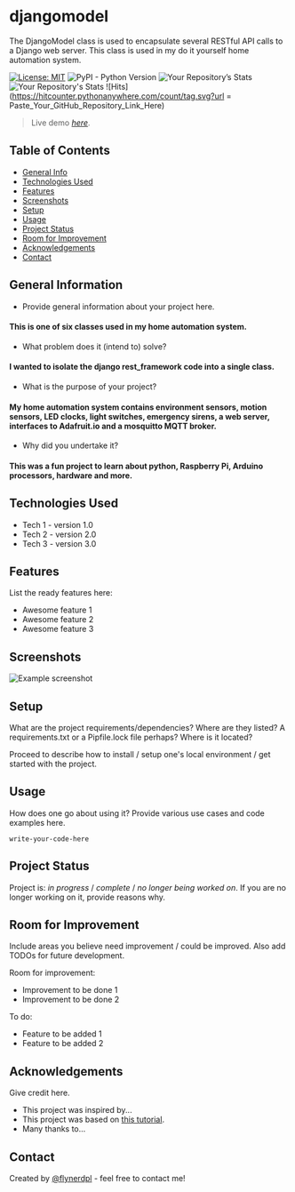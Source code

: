 # djangomodel 
The DjangoModel class is used to encapsulate several RESTful API calls to a Django web server. This class is used in my do it yourself home automation system. 

[![License: MIT](https://img.shields.io/badge/License-MIT-yellow.svg)](https://opensource.org/licenses/MIT)
![PyPI - Python Version](https://img.shields.io/pypi/pyversions/Django)
![Your Repository’s Stats](https://github-readme-stats.vercel.app/api?username=parttimehacker&show_icons=true)
![Your Repository's Stats](https://github-readme-stats.vercel.app/api/top-langs/?username=parttimehacker&theme=blue-green)
![Hits](https://hitcounter.pythonanywhere.com/count/tag.svg?url = Paste_Your_GitHub_Repository_Link_Here)

> Live demo [_here_](https://www.example.com). <!-- If you have the project hosted somewhere, include the link here. -->

## Table of Contents
* [General Info](#general-information)
* [Technologies Used](#technologies-used)
* [Features](#features)
* [Screenshots](#screenshots)
* [Setup](#setup)
* [Usage](#usage)
* [Project Status](#project-status)
* [Room for Improvement](#room-for-improvement)
* [Acknowledgements](#acknowledgements)
* [Contact](#contact)
<!-- * [License](#license) -->


## General Information
- Provide general information about your project here.
#### This is one of six classes used in my home automation system. 
- What problem does it (intend to) solve?
#### I wanted to isolate the django rest_framework code into a single class.
- What is the purpose of your project?
#### My home automation system contains environment sensors, motion sensors, LED clocks, light switches, emergency sirens, a web server, interfaces to Adafruit.io and a mosquitto MQTT broker.
- Why did you undertake it?
#### This was a fun project to learn about python, Raspberry Pi, Arduino processors, hardware and more.
<!-- You don't have to answer all the questions - just the ones relevant to your project. -->


## Technologies Used
- Tech 1 - version 1.0
- Tech 2 - version 2.0
- Tech 3 - version 3.0


## Features
List the ready features here:
- Awesome feature 1
- Awesome feature 2
- Awesome feature 3


## Screenshots
![Example screenshot](./img/screenshot.png)
<!-- If you have screenshots you'd like to share, include them here. -->


## Setup
What are the project requirements/dependencies? Where are they listed? A requirements.txt or a Pipfile.lock file perhaps? Where is it located?

Proceed to describe how to install / setup one's local environment / get started with the project.


## Usage
How does one go about using it?
Provide various use cases and code examples here.

`write-your-code-here`


## Project Status
Project is: _in progress_ / _complete_ / _no longer being worked on_. If you are no longer working on it, provide reasons why.


## Room for Improvement
Include areas you believe need improvement / could be improved. Also add TODOs for future development.

Room for improvement:
- Improvement to be done 1
- Improvement to be done 2

To do:
- Feature to be added 1
- Feature to be added 2


## Acknowledgements
Give credit here.
- This project was inspired by...
- This project was based on [this tutorial](https://www.example.com).
- Many thanks to...


## Contact
Created by [@flynerdpl](https://www.flynerd.pl/) - feel free to contact me!


<!-- Optional -->
<!-- ## License -->
<!-- This project is open source and available under the [... License](). -->

<!-- You don't have to include all sections - just the one's relevant to your project -->
